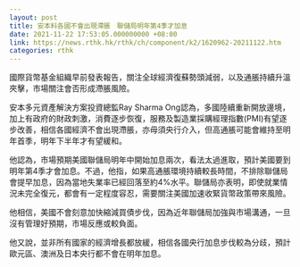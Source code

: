 ```yaml
---
layout: post
title: 安本料各國不會出現滯脹　聯儲局明年第4季才加息
date: 2021-11-22 17:53:05.000000000 +08:00
link: https://news.rthk.hk/rthk/ch/component/k2/1620962-20211122.htm
categories: rthk
---
```


國際貨幣基金組織早前發表報告，關注全球經濟復蘇勢頭減弱，以及通脹持續升溫夾擊，市場關注會否形成滯脹風險。

安本多元資產解決方案投資總監Ray Sharma Ong認為，多國陸續重新開放邊境，加上有政府的財政刺激，消費逐步恢復，服務及製造業採購經理指數(PMI)有望逐步改善，相信各國經濟不會出現滯脹，亦毋須央行介入，但高通脹可能會維持至明年首季，明年下半年才有望緩和。

他認為，市場預期美國聯儲局明年中開始加息兩次，看法太過進取，預計美國要到明年第4季才會加息。不過，他指，如果高通脹環境持續較長時間，不排除聯儲局會提早加息，因為當地失業率已經回落至約4%水平。聯儲局亦表明，即使就業情況未完全復元，都會有一定程度容忍，需要關注美國加速收緊貨幣政策帶來風險。

他相信，美國不會刻意加快縮減買債步伐，因為近年聯儲局加強與市場溝通，一旦沒有管理好預期，市場反應或較負面。

他又說，並非所有國家的經濟增長都放緩，相信各國央行加息步伐較為分歧，預計歐元區、澳洲及日本央行都不會在明年加息。
